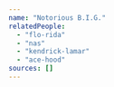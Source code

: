 ```yaml
---
name: "Notorious B.I.G."
relatedPeople:
  - "flo-rida"
  - "nas"
  - "kendrick-lamar"
  - "ace-hood"
sources: []
---
```


